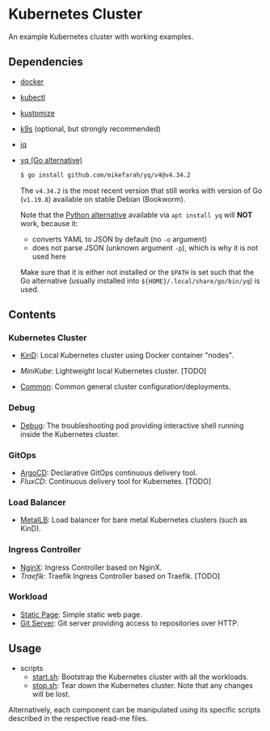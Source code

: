 # Kubernetes Cluster

An example Kubernetes cluster with working examples.

## Dependencies

- [docker](https://docs.docker.com/engine/install/debian/#install-using-the-repository)
- [kubectl](https://kubernetes.io/docs/tasks/tools/install-kubectl-linux/#install-using-native-package-management)
- [kustomize](https://github.com/kubernetes-sigs/kustomize/releases)
- [k9s](https://github.com/derailed/k9s/releases) (optional, but strongly recommended)
- [jq](https://jqlang.github.io/jq/)
- [yq (Go alternative)](https://github.com/mikefarah/yq)
  ```sh
  $ go install github.com/mikefarah/yq/v4@v4.34.2
  ```
  The `v4.34.2` is the most recent version that still works with version of Go (`v1.19.8`) available on stable Debian (Bookworm).

  Note that the [Python alternative](https://github.com/kislyuk/yq) available via `apt install yq` will **NOT** work, because it:
    - converts YAML to JSON by default (no `-o` argument)
    - does not parse JSON (unknown argument `-p`), which is why it is not used here

  Make sure that it is either not installed or the `$PATH` is set such that the Go alternative (usually installed into `${HOME}/.local/share/go/bin/yq`) is used.

## Contents

### Kubernetes Cluster

- [KinD](./cluster/kind/README.md): Local Kubernetes cluster using Docker container "nodes".
- _MiniKube_: Lightweight local Kubernetes cluster. [TODO]

- [Common](./cluster/common/README.md): Common general cluster configuration/deployments.

### Debug

- [Debug](./debug/shell/README.md): The troubleshooting pod providing interactive shell running inside the Kubernetes cluster.

### GitOps

- [ArgoCD](./gitops/argo/README.md): Declarative GitOps continuous delivery tool.
- _FluxCD_: Continuous delivery tool for Kubernetes. [TODO]

### Load Balancer

- [MetalLB](./load-balancer/metallb/README.md): Load balancer for bare metal Kubernetes clusters (such as KinD).

### Ingress Controller

- [NginX](./ingress-controller/nginx/README.md): Ingress Controller based on NginX.
- _Traefik_: Traefik Ingress Controller based on Traefik. [TODO]

### Workload

- [Static Page](./workload/static-page/README.md): Simple static web page.
- [Git Server](./workload/git-server/README.md): Git server providing access to repositories over HTTP.

## Usage

- scripts
  - [start.sh](./start.sh): Bootstrap the Kubernetes cluster with all the workloads.
  - [stop.sh](./stop.sh): Tear down the Kubernetes cluster. Note that any changes will be lost.

Alternatively, each component can be manipulated using its specific scripts described in the respective read-me files.


